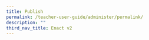 ```yaml
---
title: Publish
permalink: /teacher-user-guide/administer/permalink/
description: ""
third_nav_title: Enact v2
---
```

